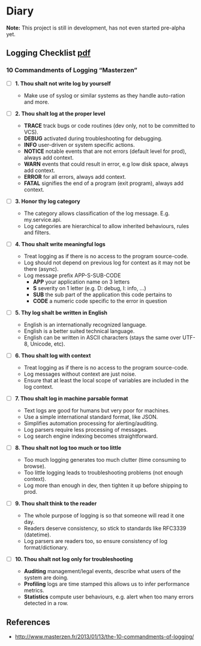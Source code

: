 # Diary

**Note:** This project is still in development, has not even started pre-alpha yet.

## Logging Checklist [pdf]()
### 10 Commandments of Logging “Masterzen”

- [ ] **1. Thou shalt not write log by yourself**
  - Make use of syslog or similar systems as they handle auto-ration and more.

- [ ] **2. Thou shalt log at the proper level**
  - **TRACE** track bugs or code routines (dev only, not to be committed to VCS).
  - **DEBUG** activated during troubleshooting for debugging.
  - **INFO** user-driven or system specific actions.
  - **NOTICE** notable events that are not errors (default level for prod), always add context.
  - **WARN** events that could result in error, e.g low disk space, always add context.
  - **ERROR** for all errors, always add context.
  - **FATAL** signifies the end of a program (exit program), always add context. 

- [ ] **3. Honor thy log category**
  - The category allows classification of the log message. E.g. my.service.api.<apitoken>
  - Log categories are hierarchical to allow inherited behaviours, rules and filters.

- [ ] **4. Thou shalt write meaningful logs**
  - Treat logging as if there is no access to the program source-code.
  - Log should not depend on previous log for context as it may not be there (async).
  - Log message prefix APP-S-SUB-CODE
    - **APP** your application name on 3 letters
    - **S** severity on 1 letter (e.g. D: debug, I: info, …)
    - **SUB** the sub part of the application this code pertains to
    - **CODE** a numeric code specific to the error in question

- [ ] **5. Thy log shalt be written in English**
  - English is an internationally recognized language.
  - English is a better suited technical language.
  - English can be written in ASCII characters (stays the same over UTF-8, Unicode, etc).

- [ ] **6. Thou shalt log with context**
  - Treat logging as if there is no access to the program source-code.
  - Log messages without context are just noise.
  - Ensure that at least the local scope of variables are included in the log context.

- [ ] **7. Thou shalt log in machine parsable format**
  - Text logs are good for humans but very poor for machines.
  - Use a simple international standard format, like JSON.
  - Simplifies automation processing for alerting/auditing.
  - Log parsers require less processing of messages.
  - Log search engine indexing becomes straightforward.

- [ ] **8. Thou shalt not log too much or too little**
  - Too much logging generates too much clutter (time consuming to browse).
  - Too little logging leads to troubleshooting problems (not enough context).
  - Log more than enough in dev, then tighten it up before shipping to prod.

- [ ] **9. Thou shalt think to the reader**
  - The whole purpose of logging is so that someone will read it one day.
  - Readers deserve consistency, so stick to standards like RFC3339 (datetime).
  - Log parsers are readers too, so ensure consistency of log format/dictionary.

- [ ] **10. Thou shalt not log only for troubleshooting**
  - **Auditing** management/legal events, describe what users of the system are doing.
  - **Profiling** logs are time stamped this allows us to infer performance metrics.
  - **Statistics** compute user behaviours, e.g. alert when too many errors detected in a row.

## References
* http://www.masterzen.fr/2013/01/13/the-10-commandments-of-logging/
